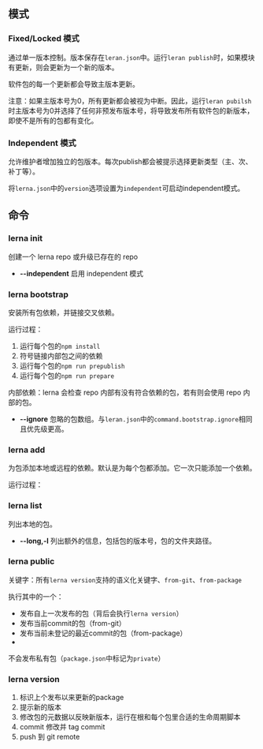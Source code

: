 ## 模式
### Fixed/Locked 模式
通过单一版本控制。版本保存在````leran.json````中。运行````leran publish````时，如果模块有更新，则会更新为一个新的版本。

软件包的每一个更新都会导致主版本更新。

注意：如果主版本号为0，所有更新都会被视为中断。因此，运行````leran pubilsh````时主版本号为0并选择了任何非预发布版本号，将导致发布所有软件包的新版本，即使不是所有的包都有变化。

### Independent 模式
允许维护者增加独立的包版本。每次publish都会被提示选择更新类型（主、次、补丁等）。

将````lerna.json````中的````version````选项设置为````independent````可启动independent模式。

## 命令
### lerna init
创建一个 lerna repo 或升级已存在的 repo

* **--independent** 启用 independent 模式

### lerna bootstrap
安装所有包依赖，并链接交叉依赖。

运行过程：
1. 运行每个包的````npm install````
2. 符号链接内部包之间的依赖
3. 运行每个包的````npm run prepublish````
4. 运行每个包的````npm run prepare````

内部依赖：lerna 会检查 repo 内部有没有符合依赖的包，若有则会使用 repo 内部的包。

* **--ignore** 忽略的包数组。与````leran.json````中的````command.bootstrap.ignore````相同且优先级更高。

### lerna add
为包添加本地或远程的依赖。默认是为每个包都添加。它一次只能添加一个依赖。

运行过程：


### lerna list
列出本地的包。

* **--long,-l** 列出额外的信息，包括包的版本号，包的文件夹路径。

### lerna public
关键字：所有````lerna version````支持的语义化关键字、````from-git````、````from-package````

执行其中的一个：
* 发布自上一次发布的包（背后会执行````lerna version````）
* 发布当前commit的包（from-git）
* 发布当前未登记的最近commit的包（from-package）
* 

不会发布私有包（````package.json````中标记为````private````）

### lerna version

1. 标识上个发布以来更新的package
2. 提示新的版本
3. 修改包的元数据以反映新版本，运行在根和每个包里合适的生命周期脚本
4. commit 修改并 tag commit
5. push 到 git remote



